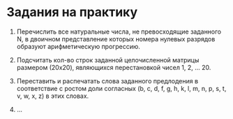 # Задания на практику 

1. Перечислить все натуральные числа, не превосходящие заданного N, в двоичном представление которых номера нулевых разрядов образуют арифметическую прогрессию.

2. Подсчитать кол-во строк заданной целочисленной матрицы размером (20x20), являющихся перестановкой чисел 1, 2, ... 20.

3. Переставить и распечатать слова заданного предлодения в соответствие с ростом доли согласных (b, c, d, f, g, h, k, l, m, n, p, s, t, v, w, x, z) в этих словах.

4. ...
